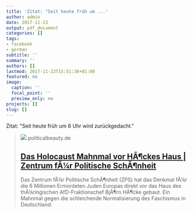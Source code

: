 ```yaml
---
title: 'Zitat: "Seit heute früh um ...'
author: admin
date: 2017-11-23
output: pdf_document
categories: []
tags:
- facebook
- german
subtitle: ''
summary: ''
authors: []
lastmod: 2017-11-23T15:51:36+01:00
featured: no
image:
  caption: ''
  focal_point: ''
  preview_only: no
projects: []
slug: []
---
```

Zitat: "Seit heute früh um 6 Uhr wird zurückgedacht."
> [![](assets/images/holocaust-mahnmal-bornhagen-meta.jpg)](https://deine-stele.de/)
> politicalbeauty.de
> ## [Das Holocaust Mahnmal vor HÃ¶ckes Haus | Zentrum fÃ¼r Politische SchÃ¶nheit](https://deine-stele.de/)
>
>Das Zentrum fÃ¼r Politische SchÃ¶nheit (ZPS) hat das Denkmal fÃ¼r die 6 Millionen Ermordeten Juden Europas direkt vor das Haus des thÃ¼ringischen AfD-Fraktionschef BjÃ¶rn HÃ¶cke gebaut. Ein Mahnmal gegen die schleichende Normalisierung des Faschismus in Deutschland.

